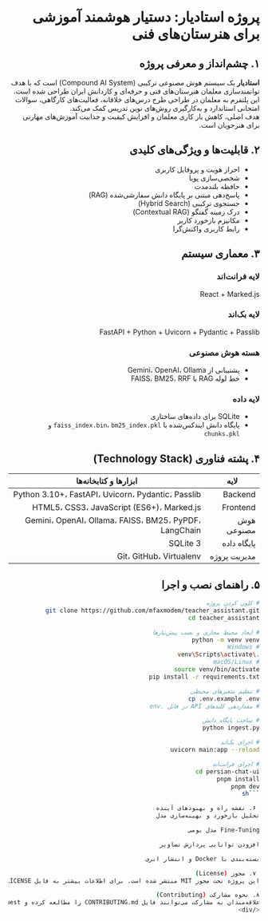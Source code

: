 <div dir="rtl" align="right">

# پروژه استادیار: دستیار هوشمند آموزشی برای هنرستان‌های فنی

## ۱. چشم‌انداز و معرفی پروژه

**استادیار** یک سیستم هوش مصنوعی ترکیبی (Compound AI System) است که با هدف توانمندسازی معلمان هنرستان‌های فنی و حرفه‌ای و کاردانش ایران طراحی شده است.  
این پلتفرم به معلمان در طراحی طرح درس‌های خلاقانه، فعالیت‌های کارگاهی، سوالات امتحانی استاندارد و به‌کارگیری روش‌های نوین تدریس کمک می‌کند.  
هدف اصلی، کاهش بار کاری معلمان و افزایش کیفیت و جذابیت آموزش‌های مهارتی برای هنرجویان است.

## ۲. قابلیت‌ها و ویژگی‌های کلیدی

- احراز هویت و پروفایل کاربری  
- شخصی‌سازی پویا  
- حافظه بلندمدت  
- پاسخ‌دهی مبتنی بر پایگاه دانش سفارشی‌شده (RAG)  
- جستجوی ترکیبی (Hybrid Search)  
- درک زمینه گفتگو (Contextual RAG)  
- مکانیزم بازخورد کاربر  
- رابط کاربری واکنش‌گرا  

## ۳. معماری سیستم

### لایه فرانت‌اند  
React + Marked.js

### لایه بک‌اند  
FastAPI + Python + Uvicorn + Pydantic + Passlib

### هسته هوش مصنوعی  
- پشتیبانی از Gemini، OpenAI، Ollama  
- خط لوله RAG با FAISS، BM25، RRF  

### لایه داده  
- SQLite برای داده‌های ساختاری  
- پایگاه دانش ایندکس‌شده با `faiss_index.bin`، `bm25_index.pkl` و `chunks.pkl`  

## ۴. پشته فناوری (Technology Stack)

| لایه         | ابزارها و کتابخانه‌ها                                         |
|--------------|----------------------------------------------------------------|
| Backend      | Python 3.10+، FastAPI، Uvicorn، Pydantic، Passlib               |
| Frontend     | HTML5، CSS3، JavaScript (ES6+)، Marked.js                      |
| هوش مصنوعی   | Gemini، OpenAI، Ollama، FAISS، BM25، PyPDF، LangChain           |
| پایگاه داده  | SQLite 3                                                       |
| مدیریت پروژه| Git، GitHub، Virtualenv                                        |

## ۵. راهنمای نصب و اجرا

```sh
# کلون کردن پروژه
git clone https://github.com/mfaxmodem/teacher_assistant.git
cd teacher_assistant

# ایجاد محیط مجازی و نصب پیش‌نیازها
python -m venv venv
# Windows
.\venv\Scripts\activate
# macOS/Linux
source venv/bin/activate
pip install -r requirements.txt

# تنظیم متغیرهای محیطی
cp .env.example .env
# مقداردهی کلیدهای API در فایل .env

# ساخت پایگاه دانش
python ingest.py

# اجرای بک‌اند
uvicorn main:app --reload

# اجرای فرانت‌اند
cd persian-chat-ui
pnpm install
pnpm dev
```sh

 ۶. نقشه راه و بهبودهای آینده
تحلیل بازخورد و بهینه‌سازی مدل

Fine-Tuning مدل بومی

افزودن توانایی پردازش تصاویر

بسته‌بندی با Docker و انتشار ابری

 ۷. مجوز (License)
این پروژه تحت مجوز MIT منتشر شده است. برای اطلاعات بیشتر به فایل LICENSE مراجعه شود.

۸. نحوه مشارکت (Contributing)
علاقه‌مندان به مشارکت می‌توانند فایل CONTRIBUTING.md را مطالعه کرده و Pull Request خود را ثبت نمایند.
</div>
